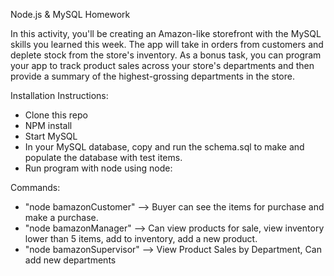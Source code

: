 Node.js & MySQL Homework


In this activity, you'll be creating an Amazon-like storefront with the MySQL skills you learned this week. The app will take in orders from customers and deplete stock from the store's inventory. As a bonus task, you can program your app to track product sales across your store's departments and then provide a summary of the highest-grossing departments in the store.

Installation Instructions:

- Clone this repo
- NPM install
- Start MySQL
- In your MySQL database, copy and run the schema.sql to make and populate the database with test items.
- Run program with node using node:

Commands:  
- "node bamazonCustomer" -->  Buyer can see the items for purchase and make a purchase.
- "node bamazonManager" --> Can view products for sale, view inventory lower than 5 items, add to inventory, add a new product.
- "node bamazonSupervisor" --> View Product Sales by Department, Can add new departments